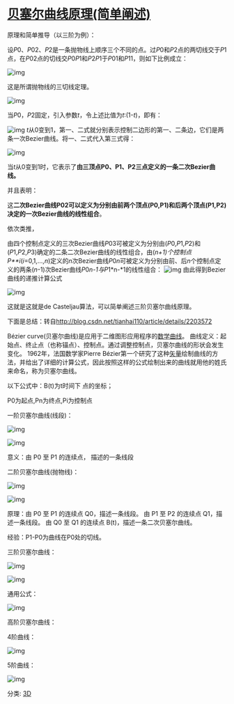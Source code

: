 # [贝塞尔曲线原理(简单阐述)](https://www.cnblogs.com/hnfxs/p/3148483.html)

原理和简单推导（以三阶为例）：

设*P*0、*P*02、*P*2是一条抛物线上顺序三个不同的点。过*P*0和*P*2点的两切线交于*P*1点，在*P*02点的切线交*P*0*P*1和*P*2*P*1于*P*01和*P*11，则如下比例成立：

![img](https://images0.cnblogs.com/blog/500577/201306/21154457-2b055b21b1fe4426b118bc6382b481aa.jpg)

这是所谓抛物线的三切线定理。

 

![img](https://images0.cnblogs.com/blog/500577/201306/21154420-e9c48409b7d44b9baedc180352f6eb29.gif)

当*P*0，*P*2固定，引入参数*t*，令上述比值为*t*:(1-*t*)，即有：

![img](https://images0.cnblogs.com/blog/500577/201306/21154527-302a2599eb8f474f92a0d86c5b2a9e0c.jpg)
*t*从0变到1，第一、二式就分别表示控制二边形的第一、二条边，它们是两条一次Bezier曲线。将一、二式代入第三式得：

 ![img](https://images0.cnblogs.com/blog/500577/201306/21154747-9498ca0ff9d74c96b3b037aaa3b75875.gif)

当*t*从0变到1时，它表示了**由三顶点P0、P1、P2三点定义的一条二次Bezier曲线。**

并且表明：

这**二次Bezier曲线P02可以定义为分别由前两个顶点(P0,P1)和后两个顶点(P1,P2)决定的一次Bezier曲线的线性组合**。

依次类推，

由四个控制点定义的三次Bezier曲线*P*03可被定义为分别由(*P*0,*P*1,*P*2)和(*P*1,*P*2,*P*3)确定的二条二次Bezier曲线的线性组合，由(*n+*1)个控制点*P**i*(*i*=0,1,...,*n*)定义的*n*次Bezier曲线*P*0*n*可被定义为分别由前、后*n*个控制点定义的两条(*n*-1)次Bezier曲线*P*0*n-*1与*P*1*n-*1的线性组合：
![img](https://images0.cnblogs.com/blog/500577/201306/21154556-1bd9bc71310748c29bbb7f4150ccbb6d.gif)
由此得到Bezier曲线的递推计算公式

![img](https://images0.cnblogs.com/blog/500577/201306/21154633-cf5e1027b7e54703b87cf6155a205a46.gif)

这就是这就是de Casteljau算法，可以简单阐述三阶贝塞尔曲线原理。

 

下面是总结：转自<http://blog.csdn.net/tianhai110/article/details/2203572>

Bézier curve(贝塞尔曲线)是应用于二维图形应用程序的[数学曲线](http://baike.baidu.com/view/627248.htm)。 曲线定义：起始点、终止点（也称锚点）、控制点。通过调整控制点，贝塞尔曲线的形状会发生变化。 1962年，法国数学家Pierre Bézier第一个研究了这种[矢量](http://baike.baidu.com/view/77474.htm)绘制曲线的方法，并给出了详细的计算公式，因此按照这样的公式绘制出来的曲线就用他的姓氏来命名，称为贝塞尔曲线。

以下公式中：B(t)为t时间下 点的坐标；

P0为起点,Pn为终点,Pi为控制点

一阶贝塞尔曲线(线段)：

![img](http://hi.csdn.net/attachment/201008/28/0_1282984310y353.gif)

![img](https://images0.cnblogs.com/blog/500577/201306/21151949-bbe8b7e8a0b14409a189dc32e0420423.gif)

意义：由 P0 至 P1 的连续点， 描述的一条线段

二阶贝塞尔曲线(抛物线)：

![img](http://hi.csdn.net/attachment/201008/28/0_1282984320awS6.gif)

![img](https://images0.cnblogs.com/blog/500577/201306/21152016-1df7ccd4da8e4e8a86cf72772da8af42.gif)

原理：由 P0 至 P1 的连续点 Q0，描述一条线段。
      由 P1 至 P2 的连续点 Q1，描述一条线段。
      由 Q0 至 Q1 的连续点 B(t)，描述一条二次贝塞尔曲线。

经验：P1-P0为曲线在P0处的切线。

三阶贝塞尔曲线：

![img](http://hi.csdn.net/attachment/201008/28/0_1282984326C3m1.gif)

![img](https://images0.cnblogs.com/blog/500577/201306/21152048-9b5dee31b19349428c453b8bd5e20a3d.gif)

通用公式：

![img](http://hi.csdn.net/attachment/201008/28/0_1282984842iZn0.gif)

高阶贝塞尔曲线：

4阶曲线：

![img](https://images0.cnblogs.com/blog/500577/201306/21152111-c41a9b4fcb534449a8687d940dcfccbf.gif)

5阶曲线：

![img](https://images0.cnblogs.com/blog/500577/201306/21152142-50345f346c684ef68c5500e3a8e91cc0.gif)

分类: [3D](https://www.cnblogs.com/hnfxs/category/456472.html)


  
